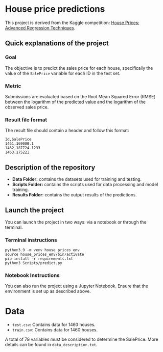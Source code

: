 # House price predictions

This project is derived from the Kaggle competition: [House Prices: Advanced Regression Techniques](https://www.kaggle.com/competitions/house-prices-advanced-regression-techniques/).

## Quick explanations of the project

### Goal

The objective is to predict the sales price for each house, specifically the value of the `SalePrice` variable for each ID in the test set.

### Metric

Submissions are evaluated based on the Root Mean Squared Error (RMSE) between the logarithm of the predicted value and the logarithm of the observed sales price.

### Result file format

The result file should contain a header and follow this format:

```
Id,SalePrice
1461,169000.1
1462,187724.1233
1463,175221
```

## Description of the repository

- **Data Folder:** contains the datasets used for training and testing.
- **Scripts Folder:** contains the scripts used for data processing and model training.
- **Results Folder:** contains the output results of the predictions.

## Launch the project

You can launch the project in two ways: via a notebook or through the terminal.

### Terminal instructions

```
python3.9 -m venv house_prices_env
source house_prices_env/bin/activate
pip install -r requirements.txt
python3 Scripts/predict.py
```

### Notebook Instructions

You can also run the project using a Jupyter Notebook. Ensure that the environment is set up as described above.

# Data

- ```test.csv```: Contains data for 1460 houses.
- ```train.csv```: Contains data for 1460 houses.

A total of 79 variables must be considered to determine the SalePrice. More details can be found in ```data_description.txt```.
